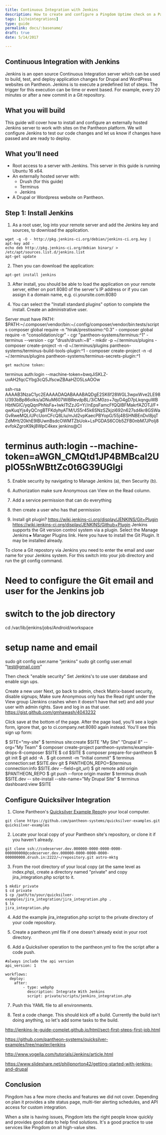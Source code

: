 ```yaml
---
title: Continuous Integration with Jenkins
description: How to create and configure a Pingdom Uptime check on a Pantheon site.
tags: [siteintegrations]
type: guide
permalink: docs/:basename/
draft: true
date: 5/14/2017

---
```


## Continuous Integration with Jenkins

Jenkins is an open source Continuous Integration server which can be used to build, test, and deploy application changes for Drupal and WordPress websites on Pantheon. Jenkins is to execute a predefined list of steps. The trigger for this execution can be time or event based. For example, every 20 minutes or after a new commit in a Git repository.

## What you will build

This guide will cover how to install and configure an externally hosted Jenkins server to work with sites on the Pantheon platform. We will configure Jenkins to test our code changes and let us know if changes have passed and are ready to deploy.

## What you’ll need

- Root access to a server with Jenkins. This server in this guide is running Ubuntu 16 x64.
- An externally hosted server with:
    - Drush (for this guide)
    - Terminus
    - Jenkins
- A Drupal or Wordpress website on Pantheon.

## Step 1: Install Jenkins

1.  As a root user, log into your remote server and add the Jenkins key and sources, to download the application.

```
wget -q -O - http://pkg.jenkins-ci.org/debian/jenkins-ci.org.key | apt-key add -
echo deb http://pkg.jenkins-ci.org/debian binary/ > /etc/apt/sources.list.d/jenkins.list
apt-get update
```

2. Then you can download the application:

```
apt-get install jenkins
```

3. After install, you should be able to load the application on your remote server, either on port 8080 of the server's IP address or if you can assign it a domain name, e.g. ci.yoursite.com:8080

4. You can select the "Install standard plugins" option to complete the install. Create an administrative user. 	

Server must have 
PATH: $PATH:~/.composer/vendor/bin:~/.config/composer/vendor/bin:tests/scripts
composer global require -n "hirak/prestissimo:^0.3"
    - composer global require -n "consolidation/cgr"
    - cgr "pantheon-systems/terminus:^1"
    - terminus --version
    - cgr "drush/drush:~8"
    - mkdir -p ~/.terminus/plugins
    - composer create-project -n -d ~/.terminus/plugins pantheon-systems/terminus-build-tools-plugin:^1
    - composer create-project -n -d ~/.terminus/plugins pantheon-systems/terminus-secrets-plugin:^1
    
    get machine token:

terminus auth:login --machine-token=bwqJiSKLZ-uvAH2fqcCYbg3cQ5JfscwZBAaHZO5LsAOOw

ssh-rsa AAAAB3NzaC1yc2EAAAADAQABAAABAQDgE2SK6f28WGL3wpxWve2LE98U393bBp86oIks/aDNuM607WiBRevdpBL/3iCM0zo+7qyD4gD7pLkqnguWBHbtNGlC/yqQqnPhNsFa+IwkITtZzJG+Y//nEpsFamcFfQQIBFMakrfAZOTJ/F+qwKuqYjs4yQCngBTFKdyhyATM/US5r45k6SNzSZkjzi692n627sd4kr8GSWaGvRweMQLiUPcUonCFcQ8Llu/mJd2vpKaecPBYopG/55j4BSHNBEnDvl8jqTZdMHt/20khE9lBUwnBsdcOWMTZbUok+LsPGDAS6COb5ZFB0nbM7JPoIj8evfokZgroK9kj8WpC4kex jenkins@CI

# terminus auth:login --machine-token=aWGN_CMQtd1JP4BMBcaI2UpIO5SnWBttZc0t6G39UGlgi

5. Enable security by navigating to Manage Jenkins (a), then Security (b).

6. Authorization make sure Anonymous can View on the Read column.

7. Add a service permission that can do everything
 
8. then create a user who has that permission

9. Install git plugin?
https://wiki.jenkins-ci.org/display/JENKINS/Git+Plugin
https://wiki.jenkins-ci.org/display/JENKINS/Github+Plugin
Jenkins supports the Git version control system via a plugin. Select the Manage Jenkins ▸ Manager Plugins link. Here you have to install the Git Plugin. It may be installed already.

To clone a Git repostory via Jenkins you need to enter the email and user name for your Jenkins system. For this switch into your job directory and run the git config command.

# Need to configure the Git email and user for the Jenkins job

# switch to the job directory
cd /var/lib/jenkins/jobs/Android/workspace

# setup name and email
sudo git config user.name "jenkins"
sudo git config user.email "test@gmail.com"

Then check "enable security"
Set Jenkins's to use user database and enable sign ups.

Create a new user
Next, go back to admin, check Matrix-based security, disable signups;
Make sure Anonymous only has the Read right under the View group (Jenkins crashes when it doesn't have that set) and add your user with admin rights. Save and log in as that user.
https://gist.github.com/gmhawash/4043232

Click save at the bottom of the page. After the page load, you'll see a login form, ignore that, go to ci.company.net:8080 again instead. You'll see this sign up form:


$ SITE="my-site"
$ terminus site:create $SITE "My Site" "Drupal 8" --org="My Team"
$ composer create-project pantheon-systems/example-drops-8-composer $SITE
$ cd $SITE
$ composer prepare-for-pantheon
$ git init
$ git add -A .
$ git commit -m "Initial commit"
$ terminus  connection:set $SITE.dev git
$ PANTHEON_REPO=$(terminus connection:info $SITE.dev --field=git_url)
$ git remote add origin $PANTHEON_REPO
$ git push --force origin master
$ terminus drush $SITE.dev -- site-install --site-name="My Drupal Site"
$ terminus dashboard:view $SITE

## Configure Quicksilver Integration
 
1. Clone Pantheon's [Quicksilver Example Repo](https://github.com/pantheon-systems/quicksilver-examples)to your local computer.

```
git clone https://github.com/pantheon-systems/quicksilver-examples.git quicksilver-examples

```

2. Locate your local copy of your Pantheon site's repository, or clone it if you haven't already.

```
git clone ssh://codeserver.dev.000000-0000-0000-0000-000000000@codeserver.dev.000000-0000-0000-0000-000000000.drush.in:2222/~/repository.git astro-mktg
```

3. From the root directory of your local copy (at the same level as index.php), create a directory named "private" and copy jira_integration.php script to it.

```
$ mkdir private
$ cd private
$ cp /path/to/your/quicksilver-examples/jira_integration/jira_integration.php .
$ ls
jira_integration.php
```

4. Add the example jira_integration.php script to the private directory of your code repository.

5. Create a pantheon.yml file if one doesn't already exist in your root directory.

6. Add a Quicksilver operation to the pantheon.yml to fire the script after a code push.
   
```
#always include the api version
api_version: 1

workflows:
  deploy:
    after:
        - type: webphp
          description: Integrate With Jenkins
          script: private/scripts/jenkins_integration.php
```

7. Push this YAML file to all environments.

8. Test a code change. This should kick off a build. Currently the build isn't doing anything, so let's add some tasks to the build.

http://jenkins-le-guide-complet.github.io/html/sect-first-steps-first-job.html

https://github.com/pantheon-systems/quicksilver-examples/tree/master/jenkins

http://www.vogella.com/tutorials/Jenkins/article.html

https://www.slideshare.net/philipnorton42/getting-started-with-jenkins-and-drupal

## Conclusion
Pingdom has a few more checks and features we did not cover. Depending on plan it provides a site status page, multi-tier alerting schedules, and API access for custom integration.

When a site is having issues, Pingdom lets the right people know quickly and provides good data to help find solutions. It's a good practice to use services like Pingdom on all high-value sites.